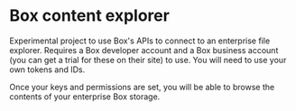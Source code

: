 # Box content explorer

Experimental project to use Box's APIs to connect to an enterprise file explorer. Requires a Box developer account and a Box business account (you can get a trial for these on their site) to use. You will need to use your own tokens and IDs.

Once your keys and permissions are set, you will be able to browse the contents of your enterprise Box storage.
